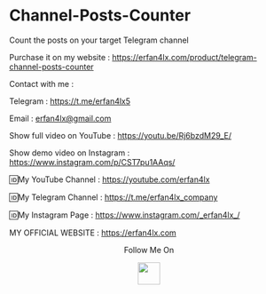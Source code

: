 # Channel-Posts-Counter
Count the posts on your target Telegram channel

Purchase it on my website : https://erfan4lx.com/product/telegram-channel-posts-counter

Contact with me :

 Telegram : https://t.me/erfan4lx5
  
 Email : erfan4lx@gmail.com
  
 Show full video on YouTube : https://youtu.be/Rj6bzdM29_E/

Show demo video on Instagram : https://www.instagram.com/p/CST7pu1AAqs/

🆔My YouTube Channel : https://youtube.com/erfan4lx

🆔My Telegram Channel : https://t.me/erfan4lx_company

🆔My Instagram Page : https://www.instagram.com/_erfan4lx_/

 MY OFFICIAL WEBSITE : https://erfan4lx.com

<p align="center">
  Follow Me On
</p>
<p align="center">
  <a href="https://www.youtube.com/c/erfan4lx?sub_confirmation=1">
    <img src="https://www.iconsdb.com/icons/preview/black/youtube-4-xxl.png" width="40" height="40">
  </a>
</p>
